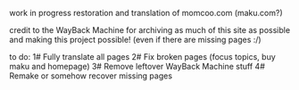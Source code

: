 work in progress restoration and translation of momcoo.com (maku.com?) 

credit to the WayBack Machine for archiving as much of this site as possible and making this project possible! (even if there are missing pages :/)


to do:
1# Fully translate all pages
2# Fix broken pages (focus topics, buy maku and homepage)
3# Remove leftover WayBack Machine stuff
4# Remake or somehow recover missing pages
